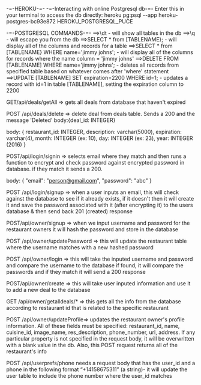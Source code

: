 -=-HEROKU-=-
-=-Interacting with online Postgresql db-=-
Enter this in your terminal to access the db directly:
heroku pg:psql --app heroku-postgres-bc93e872 HEROKU_POSTGRESQL_PUCE

-=-POSTGRESQL COMMANDS-=-
==>\dt - will show all tables in the db
==>\q - will escape you from the db
==>SELECT * from [TABLENAME}; - will display all of the columns and records for a table
==>SELECT * from [TABLENAME} WHERE name='jimmy johns'; - will display all of the columns for records where the name column = 'jimmy johns'
==>DELETE FROM [TABLENAME] WHERE name='jimmy johns'; - deletes all records from specified table based on whatever comes after 'where' statement
==>UPDATE [TABLENAME] SET expiration=2200 WHERE id=1; - updates a record with id=1 in table [TABLENAME], setting the expiration column to 2200

GET/api/deals/getAll => gets all deals from database that haven't expired

POST /api/deals/delete => delete deal from deals table. Sends a 200 and the message 'Deleted'
  body:{deal_id: INTEGER}

body: {
	restaurant_id: INTEGER,
  	description: varchar(5000),
  	expiration: varchar(4),
    month: INTEGER (ex: 10),
    day: INTEGER (ex: 23),
    year: INTEGER (2016)
	}

POST/api/login/signin => selects email where they match and then runs a function to encrypt and check password against encrypted password in database. if they match it sends a 200.

body: {
	"email": "person@gmail.com",
	"password": "abc"
	}

POST /api/login/signup => when a user inputs an email, this will check against the database to see if it already exists, if it doesn't then it will create it and save the password associated with it (after encrypting it) to the users database & then send back 201 (created) response

POST/api/owner/signup => when we input username and password for the restaurant owners it will hash the password and store in the database


POST /api/owner/updatePassword => this will update the restaurant table where the username matches with a new hashed password


POST /api/owner/login => this will take the inputed username and password and compare the username to the database if found, it will compare the passwords and if they match it will send a 200 response

POST/api/owner/create => this will take user inputed information and use it to add a new deal to the database


GET /api/owner/getalldeals/* => this gets all the info from the database according to restaurant id that is related to the specific restaurant

POST /api/owner/updateProfile=> updates the restaurant owner's profile information. All of these fields must be specified: restaurant_id, name, cuisine_id, image_name, res_description, phone_number, url, address. If any particular property is not specified in the request body, it will be overwritten with a blank value in the db. Also, this POST request returns all of the restaurant's info

POST /api/userprefs/phone needs a request body that has the user_id and a phone in the following format “+14158675311” (a string)- it will update the user table to include the phone number where the user_id matches
